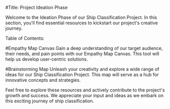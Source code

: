 #Title: Project Ideation Phase


Welcome to the Ideation Phase of our Ship Classification Project. In this section, you'll find essential resources to kickstart our project's creative journey. 

Table of Contents:

#Empathy Map Canvas 
Gain a deep understanding of our target audience, their needs, and pain points with our Empathy Map Canvas. This tool will help us develop user-centric solutions.

#Brainstorming Map
Unleash your creativity and explore a wide range of ideas for our Ship Classification Project. This map will serve as a hub for innovative concepts and strategies.

Feel free to explore these resources and actively contribute to the project's growth and success. We appreciate your input and ideas as we embark on this exciting journey of ship classification.
